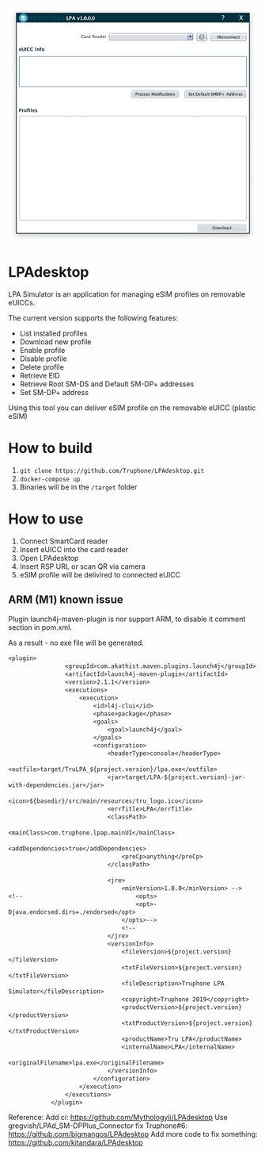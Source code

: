 ![Application screensho](/docs/Screenshot_1.png)

# LPAdesktop

LPA Simulator is an application for managing eSIM profiles on removable eUICCs. 

The current version supports the following features:
-	List installed profiles
- Download new profile
- Enable profile
- Disable profile
- Delete profile
- Retrieve EID 
- Retrieve Root SM-DS and Default SM-DP+ addresses
- Set SM-DP+ address

Using this tool you can deliver eSIM profile on the removable eUICC (plastic eSIM)

# How to build
1. `git clone https://github.com/Truphone/LPAdesktop.git`
2. `docker-compose up`
3. Binaries will be in the `/target` folder

# How to use
1. Connect SmartCard reader 
2. Insert eUICC into the card reader
3. Open LPAdesktop
4. Insert RSP URL or scan QR via camera
5. eSIM profile will be delivired to connected eUICC

## ARM (M1) known issue
Plugin launch4j-maven-plugin is nor support ARM, to disable it comment section in pom.xml. 

As a result - no exe file will be generated.

```
<plugin>
                <groupId>com.akathist.maven.plugins.launch4j</groupId>
                <artifactId>launch4j-maven-plugin</artifactId>
                <version>2.1.1</version>
                <executions>
                    <execution>
                        <id>l4j-clui</id>
                        <phase>package</phase>
                        <goals>
                            <goal>launch4j</goal>
                        </goals>
                        <configuration>
                            <headerType>console</headerType>
                            <outfile>target/TruLPA_${project.version}/lpa.exe</outfile>
                            <jar>target/LPA-${project.version}-jar-with-dependencies.jar</jar>
                            <icon>${basedir}/src/main/resources/tru_logo.ico</icon>
                            <errTitle>LPA</errTitle>
                            <classPath>
                                <mainClass>com.truphone.lpap.mainUI</mainClass>
                                <addDependencies>true</addDependencies>
                                <preCp>anything</preCp>
                            </classPath>
                            
                            <jre>
                                <minVersion>1.8.0</minVersion> -->
<!--                                <opts>
                                    <opt>-Djava.endorsed.dirs=./endorsed</opt>
                                </opts>--> 
                                <!--
                            </jre>
                            <versionInfo>
                                <fileVersion>${project.version}</fileVersion>
                                <txtFileVersion>${project.version}</txtFileVersion>
                                <fileDescription>Truphone LPA Simulator</fileDescription>
                                <copyright>Truphone 2019</copyright>
                                <productVersion>${project.version}</productVersion>
                                <txtProductVersion>${project.version}</txtProductVersion>
                                <productName>Tru LPA</productName>
                                <internalName>LPA</internalName>
                                <originalFilename>lpa.exe</originalFilename>
                            </versionInfo>
                        </configuration>
                    </execution>
                </executions>
            </plugin>
```

Reference:
Add ci: https://github.com/Mythologyli/LPAdesktop
Use gregvish/LPAd_SM-DPPlus_Connector fix Truphone#6: https://github.com/bigmangos/LPAdesktop
Add more code to fix something: https://github.com/kitandara/LPAdesktop